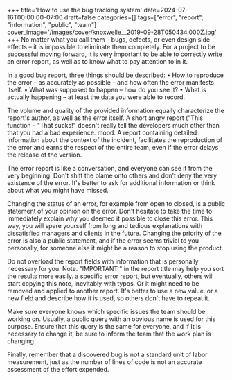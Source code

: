 +++
title='How to use the bug tracking system'
date=2024-07-16T00:00:00-07:00
draft=false
categories=[]
tags=["error", "report", "information", "public", "team"]
cover_image='/images/cover/knoxwelle__2019-09-28T050434.000Z.jpg'
+++
No matter what you call them – bugs, defects, or even design side effects – it is impossible to eliminate them completely. For a project to be successful
moving forward, it is very important to be able to correctly write an error report, as well as to know what to pay attention to in it.

In a good bug report, three things should be described:
• How to reproduce the error – as accurately as possible – and how often the error manifests itself.
• What was supposed to happen – how do you see it?
• What is actually happening – at least the data you were able to record.

The volume and quality of the provided information equally characterize
the report's author, as well as the error itself. A short angry report ("This function –
"That sucks!" doesn't really tell the developers much other than that you had a bad experience.
mood. A report containing detailed information about the context of the incident,
facilitates the reproduction of the error and earns the respect of the entire team, even
if the error delays the release of the version.

The error report is like a conversation, and everyone can see it from the very beginning. Don't shift the blame onto others and don't deny the very existence of the error. It's better to ask for additional information or think about what you might have missed.

Changing the status of an error, for example from open to closed, is a public statement of your opinion on the error. Don't hesitate to take the time to immediately explain why you deemed it possible to close this error. This way, you will spare yourself from long and tedious explanations with dissatisfied managers and clients in the future. Changing the priority of the error is also a public statement, and if the error seems trivial to you personally, for someone else it might be a reason to stop using the product.

Do not overload the report fields with information that is personally necessary for you. Note.
"IMPORTANT:" in the report title may help you sort the results more easily.
a specific error report, but eventually, others will start copying this note, inevitably with typos. Or it might need to be removed and applied to another report. It's better to use a new value.
or a new field and describe how it is used, so others don't have to repeat it.

Make sure everyone knows which specific issues the team should be working on. Usually, a public query with an obvious name is used for this purpose. Ensure that this query is the same for everyone, and if
It is necessary to change it, be sure to inform the team that the work plan is changing.

Finally, remember that a discovered bug is not a standard unit of labor measurement, just as the number of lines of code is not an accurate assessment of the effort expended.